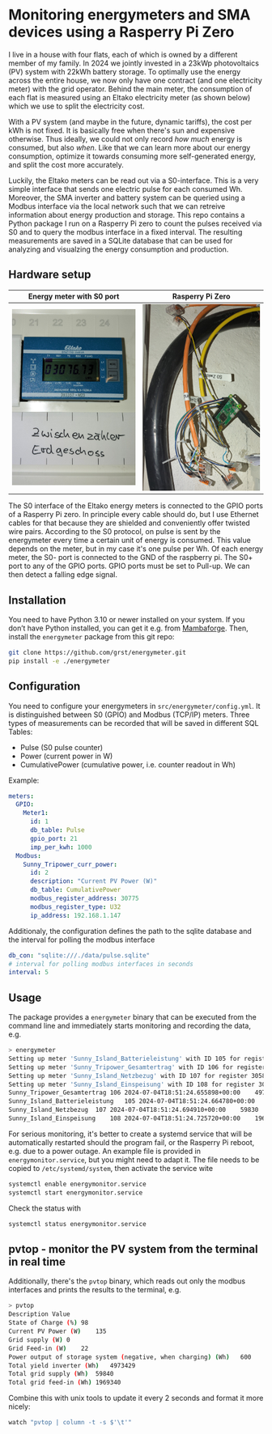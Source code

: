 # Monitoring energymeters and SMA devices using a Rasperry Pi Zero

I live in a house with four flats, each of which is owned by a different member of my family.
In 2024 we jointly invested in a 23kWp photovoltaics (PV) system with 22kWh battery storage. To optimally use the energy
across the entire house, we now only have one contract (and one electricity meter) with the grid operator. Behind
the main meter, the consumption of each flat is measured using an Eltako electricity meter (as shown below) which we
use to split the electricity cost.

With a PV system (and maybe in the future, dynamic tariffs), the cost per kWh is not fixed. It is basically
free when there's sun and expensive otherwise. Thus ideally, we could not only record _how much_ energy is consumed,
but also _when_. Like that we can learn more about our energy consumption, optimize it towards consuming more
self-generated energy, and split the cost more accurately.

Luckily, the Eltako meters can be read out via a S0-interface. This is a very simple interface that sends one electric pulse for each consumed Wh. 
Moreover, the SMA inverter and battery system can be queried using a Modbus interface via the local network such that we can retreive information about energy production and storage. This repo contains a Python
package I run on a Rasperry Pi zero to count the pulses received via S0 and to query the modbus interface in a fixed interval. The resulting
measurements are saved in a SQLite database that can be used for analyzing and visualzing the energy consumption and production. 

## Hardware setup

| Energy meter with S0 port | Rasperry Pi Zero |
| ------------- | ------------- |
| ![eltako meter](img/eltako_meter.jpg) | ![rasperry_pi](img/rasperry_pi.jpg) |

The S0 interface of the Eltako energy meters is connected to the GPIO ports of a Rasperry Pi zero. 
In principle every cable should do, but I use Ethernet cables for that because they are shielded and conveniently offer
twisted wire pairs. According to the S0 protocol, on pulse is sent by the energymeter every time a certain unit of energy is consumed.
This value depends on the meter, but in my case it's one pulse per Wh. Of each energy meter, the S0- port is connected to the GND of the raspberry pi. The S0+ port to any of
the GPIO ports. GPIO ports must be set to Pull-up. We can then detect a falling edge signal.

## Installation

You need to have Python 3.10 or newer installed on your system. If you don’t have Python installed, you can get it e.g. from [Mambaforge](https://github.com/conda-forge/miniforge#mambaforge).
Then, install the `energymeter` package from this git repo: 

```bash
git clone https://github.com/grst/energymeter.git
pip install -e ./energymeter
```

## Configuration

You need to configure your energymeters in `src/energymeter/config.yml`. It is distinguished between S0 (GPIO) and Modbus (TCP/IP) meters. Three types of measurements can be recorded that will be 
saved in different SQL Tables: 
 * Pulse (S0 pulse counter)
 * Power (current power in W)
 * CumulativePower (cumulative power, i.e. counter readout in Wh)

Example:

```yaml
meters:
  GPIO:
    Meter1:
      id: 1
      db_table: Pulse
      gpio_port: 21
      imp_per_kwh: 1000
  Modbus:
    Sunny_Tripower_curr_power:
      id: 2
      description: "Current PV Power (W)"
      db_table: CumulativePower
      modbus_register_address: 30775
      modbus_register_type: U32
      ip_address: 192.168.1.147
```

Additionaly, the configuration defines the path to the sqlite database and the interval for polling the modbus interface
```yaml
db_con: "sqlite:///./data/pulse.sqlite"
# interval for polling modbus interfaces in seconds
interval: 5
```

## Usage

The package provides a `energymeter` binary that can be executed from the command line and immediately starts monitoring and recording the data, e.g.

```bash
> energymeter
Setting up meter 'Sunny_Island_Batterieleistung' with ID 105 for register 30775 on 192.168.193.156
Setting up meter 'Sunny_Tripower_Gesamtertrag' with ID 106 for register 30513 on 192.168.193.147
Setting up meter 'Sunny_Island_Netzbezug' with ID 107 for register 30581 on 192.168.193.156
Setting up meter 'Sunny_Island_Einspeisung' with ID 108 for register 30583 on 192.168.193.156
Sunny_Tripower_Gesamtertrag	106	2024-07-04T18:51:24.655898+00:00	4973419
Sunny_Island_Batterieleistung	105	2024-07-04T18:51:24.664780+00:00	1652
Sunny_Island_Netzbezug	107	2024-07-04T18:51:24.694910+00:00	59830
Sunny_Island_Einspeisung	108	2024-07-04T18:51:24.725720+00:00	1969330
```

For serious monitoring, it's better to create a systemd service that will be automatically restarted should the program fail, or the Rasperry Pi reboot, e.g. due to a power outage. 
An example file is provided in `energymonitor.service`, but you might need to adapt it. The file needs to be copied to `/etc/systemd/system`, then activate the service wite

```bash
systemctl enable energymonitor.service
systemctl start energymonitor.service
```

Check the status with

```bash
systemctl status energymonitor.service
```

## pvtop - monitor the PV system from the terminal in real time

Additionally, there's the `pvtop` binary, which reads out only the modbus interfaces and prints the results to the terminal, e.g.

```bash
> pvtop
Description	Value
State of Charge (%)	98
Current PV Power (W)	135
Grid supply (W)	0
Grid Feed-in (W)	22
Power output of storage system (negative, when charging) (Wh)	600
Total yield inverter (Wh)	4973429
Total grid supply (Wh)	59840
Total grid feed-in (Wh)	1969340
```

Combine this with unix tools to update it every 2 seconds and format it more nicely:
```bash
watch "pvtop | column -t -s $'\t'"
```
